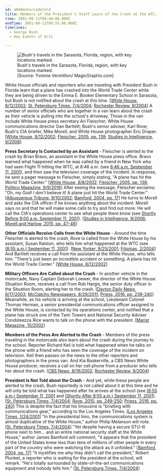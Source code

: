 ```yaml
---
id: a846motorcadetold
title: Members of the President's Staff Learn of the Crash at the WTC, but Bush Is Not Informed
time: 2001-09-11T08:48:00.000Z
endTime: 2001-09-11T08:55:00.000Z
timelines:
  - George Bush
  - Key Events of 9/11

---
```


<figure class="image">
  <img alt="Bush's travels in the Sarasota, Florida, region, with key locations marked." src="http://cdn.historycommons.org/images/events/274_map_sarasota2050081722-9225.jpg" />
  <figcaption>Bush's travels in the Sarasota, Florida, region, with key locations marked.<br>[Source: Yvonne Vermillion/ MagicGraphix.com]</figcaption>
</figure>

White House officials and reporters who are traveling with President Bush in Florida learn that a plane has crashed into the World Trade Center while they are being driven to the Emma E. Booker Elementary School in Sarasota, but Bush is not notified about the crash at this time. [[White House, 8/12/2002][1]; [St. Petersburg Times, 7/4/2004][2]; [Rochester Review, 9/2004][3]] A number of senior officials who are together in a van learn about the crash as their vehicle is pulling into the school's driveway. Those in the van include White House press secretary Ari Fleischer; White House communications director Dan Bartlett; Bush's senior adviser, Karl Rove; Bush's CIA briefer, Mike Morell; and White House photographer Eric Draper. [[White House, 8/12/2002][1]; [Fleischer, 2005, pp. 138][4]; [Studies in Intelligence, 9/2006][5]]

**Press Secretary Is Contacted by an Assistant** - Fleischer is alerted to the crash by Brian Bravo, an assistant in the White House press office. Bravo learned what happened when he was called by a friend in New York who had seen Flight 11 hitting the WTC, at 8:46 a.m. (see [8:46 a.m. September 11, 2001](/timeline/#a846flight11hits)), and then saw the television coverage of the incident. In response, he sent a pager message to Fleischer, simply stating, "A plane has hit the World Trade Center." [[White House, 8/8/2002][6]; [Fleischer, 2005, pp. 138][4]; [Politico Magazine, 9/9/2016][7]] After seeing the message, Fleischer exclaims: "Oh, my God! I don't believe it! A plane just hit the World Trade Center." [[Albuquerque Tribune, 9/10/2002][8]; [Bamford, 2004, pp. 17][9]] He turns to Morell and asks the CIA officer if he knows anything about the incident. Morell says no and that he will make some calls to try and find out more. He will call the CIA's operations center to see what people there know (see [Shortly Before 9:00 a.m. September 11, 2001](/timeline/#a900morellcalls)). [[Studies in Intelligence, 9/2006][5]; [Morell and Harlow, 2015, pp. 47-48][10]]

**Other Officials Receive Calls from the White House** - Around the time Fleischer is alerted to the crash, Rove is called from the White House by his assistant, Susan Ralston, who tells him what happened at the WTC (see [(8:55 a.m.) September 11, 2001](/timeline/#a855ralstoncallsrove)). [[New Yorker, 9/25/2001][11]; [Filipinas, 2/2004][12]] And Bartlett receives a call from his assistant at the White House, who tells him: "There's just been an incredible accident or something. A plane has hit the World Trade Center." [[White House, 8/12/2002][1]]

**Military Officers Are Called about the Crash** - In another vehicle in the motorcade, Navy Captain Deborah Loewer, the director of the White House Situation Room, receives a call from Rob Hargis, the senior duty officer in the Situation Room, alerting her to the crash. [[Dayton Daily News, 8/17/2003][13]; [McClatchy Newspapers, 8/29/2011][14]; [Priess, 2016, pp. 239-240][15]] Meanwhile, as his vehicle is arriving at the school, Lieutenant Colonel Thomas Herman, a senior presidential communications officer assigned to the White House, is contacted by his operations center, and notified that a plane has struck one of the Twin Towers and National Security Adviser Condoleezza Rice wants to talk on the phone with the president. [[Marist Magazine, 10/2002][16]]

**Members of the Press Are Alerted to the Crash** - Members of the press traveling in the motorcade also learn about the crash during the journey to the school. Reporter Richard Keil is told what happened when he talks on the phone with a friend who has seen the coverage of the incident on television. Keil then passes on the news to the other reporters and photographers in the press van. And Kia Baskerville, a CBS News White House producer, receives a call on her cell phone from a producer who tells her about the crash. [[CBS News, 8/19/2002](http://www.cbsnews.com/news/the-longest-day-19-08-2002/); [Rochester Review, 9/2004][4]]

**President Is Not Told about the Crash** - And yet, while these people are alerted to the crash, Bush reportedly is not called about it at this time and he will only be told what has happened after he arrives at the school (see [(8:55 a.m.) September 11, 2001](/timeline/#a855loewer) and [(Shortly After 8:55 a.m.) September 11, 2001](/timeline/#a855bushfirsttold)). [[St. Petersburg Times, 7/4/2004][2]; [Rove, 2010, pp. 249-250][17]; [Priess, 2016, pp. 240][15]] This is despite the fact that his limousine is "bristling with communications gear," according to the Los Angeles Times. [[Los Angeles Times, 1/24/2001][18]] "In the presidential limo, the communications system is almost duplicative of the White House," author Philip Melanson will note. [[St. Petersburg Times, 7/4/2004][2]] "Yet despite having a secure STU-III phone next to him… and an entire national security staff at the White House," author James Bamford will comment, "it appears that the president of the United States knew less than tens of millions of other people in every part of the country who were watching the attack as it unfolded." [[Bamford, 2004, pp. 17][9]] "It mystifies me why they didn't call the president," Robert Plunket, a reporter who is waiting for the president at the school, will remark. "He's totally surrounded by state-of-the-art communications equipment and nobody tells him." [[St. Petersburg Times, 7/4/2004][2]]

[1]: https://www.scribd.com/document/16063511/T3-B1-EOP-Press-Interviews-of-Staff-Fdr-Internal-Transcript-8-12-02-Rosenberg-Interview-of-Bartlett-951
[2]: https://web.archive.org/web/20040817235809/http://www.sptimes.com/2004/07/04/news_pf/Worldandnation/Of_fact__fiction__Bus.shtml
[3]: https://www.rochester.edu/pr/Review/V67N1/feature1.html
[4]: https://www.amazon.com/Taking-Heat-President-Press-Years/dp/0060747625
[5]: https://www.cia.gov/library/readingroom/docs/DOC_0001407035.pdf
[6]: https://www.scribd.com/document/16063500/T3-B1-EOP-Press-Interviews-of-Staff-Fdr-Internal-Transcript-8-8-02-Moran-Interview-of-Ari-Fleischer-950
[7]: https://www.politico.com/magazine/story/2016/09/were-the-only-plane-in-the-sky-214230
[8]: https://web.archive.org/web/20030330032312/http:/www.abqtrib.com/archives/news02/091002_news_draper.shtml
[9]: https://www.amazon.com/Pretext-War-Americas-Intelligence-Agencies/dp/0385506724
[10]: https://www.amazon.com/Great-War-Our-Time-Terrorism/dp/1455585661
[11]: https://web.archive.org/web/20020812053157/http://www.newyorker.com/fact/content/?011001fa_FACT1
[12]: https://web.archive.org/web/20101129161238/http:/tedregenciareports.com/2010/04/03/obama-reaches-out-to-filipino-american-voters-2/
[13]: https://nl.newsbank.com/nl-search/we/Archives?p_action=doc&p_docid=0FD0C85E5CD5B6B0&p_docnum=1
[14]: https://web.archive.org/web/20110908173224/http://www.mcclatchydc.com/2011/08/29/120877/the-dead-list-former-staff-members.html
[15]: https://www.amazon.com/Presidents-Book-Secrets-Intelligence-Briefings/dp/1610395956
[16]: https://web.archive.org/web/20050305221316/http:/www.marist.edu/magazine/fall02/securing.html
[17]: https://www.amazon.com/Courage-Consequence-Life-Conservative-Fight/dp/1439191050
[18]: https://www.latimes.com/archives/la-xpm-2001-jan-24-hw-16082-story.html
